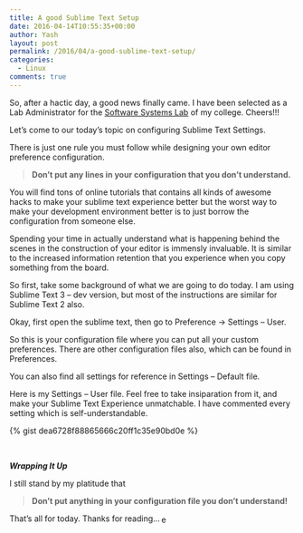 ```yaml
---
title: A good Sublime Text Setup
date: 2016-04-14T10:55:35+00:00
author: Yash
layout: post
permalink: /2016/04/a-good-sublime-text-setup/
categories:
  - Linux
comments: true
---
```

So, after a hactic day, a good news finally came. I have been selected as a Lab Administrator for the <a href="https://www.facebook.com/sslnitc/" target="_blank">Software Systems Lab</a> of my college. Cheers!!!

Let&#8217;s come to our today&#8217;s topic on configuring Sublime Text Settings.

There is just one rule you must follow while designing your own editor preference configuration.

> **Don&#8217;t put any lines in your configuration that you don&#8217;t understand.**

You will find tons of online tutorials that contains all kinds of awesome hacks to make your sublime text experience better but the worst way to make your development environment better is to just borrow the configuration from someone else.

Spending your time in actually understand what is happening behind the scenes in the construction of your editor is immensly invaluable. It is similar to the increased information retention that you experience when you copy something from the board.

So first, take some background of what we are going to do today. I am using Sublime Text 3 &#8211; dev version, but most of the instructions are similar for Sublime Text 2 also.

Okay, first open the sublime text, then go to Preference -> Settings &#8211; User.

So this is your configuration file where you can put all your custom preferences. There are other configuration files also, which can be found in Preferences.

You can also find all settings for reference in Settings &#8211; Default file.

Here is my Settings &#8211; User file. Feel free to take insiparation from it, and make your Sublime Text Experience unmatchable. I have commented every setting which is self-understandable.

{% gist dea6728f88865666c20ff1c35e90bd0e %}

&nbsp;

_**Wrapping It Up**_

I still stand by my platitude that

> **Don&#8217;t put anything in your configuration file you don&#8217;t understand!**

That&#8217;s all for today. Thanks for reading&#8230;<img style="margin-left: 3px; margin-right: 3px; vertical-align: middle; -webkit-box-shadow: none; -moz-box-shadow: none; box-shadow: none;" src="http://theyashagarwal.me/blog/wp-content/plugins/wp-emoji-one/icons/1F600.png" alt="emoji" width="16" height="16" />
